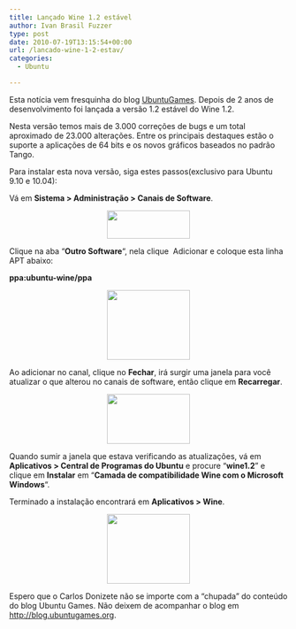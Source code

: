 ```yaml
---
title: Lançado Wine 1.2 estável
author: Ivan Brasil Fuzzer
type: post
date: 2010-07-19T13:15:54+00:00
url: /lancado-wine-1-2-estav/
categories:
  - Ubuntu

---
```

Esta notícia vem fresquinha do blog [UbuntuGames][1]. Depois de 2 anos de desenvolvimento foi lançada a versão 1.2 estável do Wine 1.2.

Nesta versão temos mais de 3.000 correções de bugs e um total aproximado de 23.000 alterações. Entre os principais destaques estão o suporte a aplicações de 64 bits e os novos gráficos baseados no padrão Tango.

Para instalar esta nova versão, siga estes passos(exclusivo para Ubuntu 9.10 e 10.04):

Vá em **Sistema > Administração > Canais de Software**.

<p style="text-align: center;">
  <a href="http://www.ubuntero.com.br/wp-content/uploads/2010/07/canais-de-software.png"><img class="alignnone size-thumbnail wp-image-986" title="canais-de-software" src="http://www.ubuntero.com.br/wp-content/uploads/2010/07/canais-de-software-150x51.png" alt="" width="150" height="51" /></a>
</p>

Clique na aba “**Outro Software**“, nela clique  Adicionar e coloque esta linha APT abaixo:

**ppa:ubuntu-wine/ppa**

<p style="text-align: center;">
  <strong><a href="http://www.ubuntero.com.br/wp-content/uploads/2010/07/linha-apt-500x421.png"><img class="size-thumbnail wp-image-987 aligncenter" title="linha-apt-500x421" src="http://www.ubuntero.com.br/wp-content/uploads/2010/07/linha-apt-500x421-150x126.png" alt="" width="150" height="126" /></a></strong>
</p>

Ao adicionar no canal, clique no **Fechar**, irá surgir uma janela para você atualizar o que alterou no canais de software, então clique em **Recarregar**.

<p style="text-align: center;">
  <a href="http://www.ubuntero.com.br/wp-content/uploads/2010/07/atualizaçao-do-canais-de-software.png"><img class="size-thumbnail wp-image-988 aligncenter" title="atualizaçao-do-canais-de-software" src="http://www.ubuntero.com.br/wp-content/uploads/2010/07/atualizaçao-do-canais-de-software-150x90.png" alt="" width="150" height="90" /></a>
</p>

Quando sumir a janela que estava verificando as atualizações, vá em **Aplicativos > Central de Programas do Ubuntu** e procure “**wine1.2**” e clique em **Instalar** em “**Camada de compatibilidade Wine com o Microsoft Windows**“.

Terminado a instalação encontrará em **Aplicativos > Wine**.

<p style="text-align: center;">
  <a href="http://www.ubuntero.com.br/wp-content/uploads/2010/07/aplicativos-wine.png"><img class="alignnone size-thumbnail wp-image-989" title="aplicativos-wine" src="http://www.ubuntero.com.br/wp-content/uploads/2010/07/aplicativos-wine-150x126.png" alt="" width="150" height="126" /></a>
</p>

<p style="text-align: left;">
  Espero que o Carlos Donizete não se importe com a &#8220;chupada&#8221; do conteúdo do blog Ubuntu Games. Não deixem de acompanhar o blog em <a href="http://blog.ubuntugames.org">http://blog.ubuntugames.org</a>.
</p>

 [1]: http://blog.ubuntugames.org